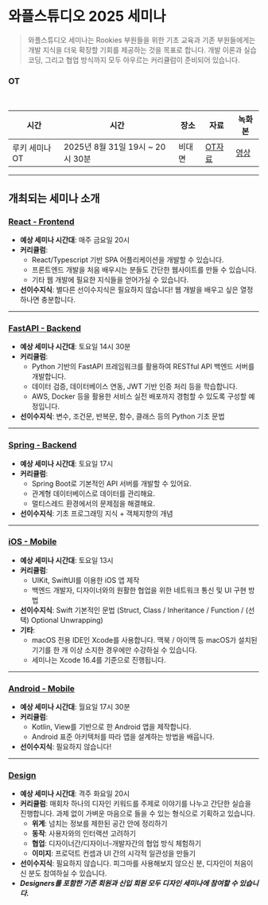 # 와플스튜디오 2025 세미나

> 와플스튜디오 세미나는 Rookies 부원들을 위한 기초 교육과 기존 부원들에게는 개발 지식을 더욱 확장할 기회를 제공하는 것을 목표로 합니다. 개발 이론과 실습 코딩, 그리고 협업 방식까지 모두 아우르는 커리큘럼이 준비되어 있습니다. 

### OT

<br>

|  시간           |  시간           | 장소 | 자료         |  녹화본 |
| --------------- | ---- | ----------- | --------- | ----- |
| 루키 세미나 OT | 2025년 8월 31일 19시 ~ 20시 30분 | 비대면 |[ OT자료 ](https://docs.google.com/presentation/d/1J4eU4WClM65h_B3LVL5s2clQsVEACQb0SxK2wzdVnUM/edit?usp=sharing) | [ 영상 ](https://www.youtube.com/watch?v=0yjULaDUjdc) |

---

## 개최되는 세미나 소개

### [React - Frontend](./frontend/README.md)
- **예상 세미나 시간대**: 매주 금요일 20시
- **커리큘럼**:
  - React/Typescript 기반 SPA 어플리케이션을 개발할 수 있습니다.
  - 프론트엔드 개발을 처음 배우시는 분들도 간단한 웹사이트를 만들 수 있습니다.
  - 기타 웹 개발에 필요한 지식들을 얻어가실 수 있습니다.
- **선이수지식**: 별다른 선이수지식은 필요하지 않습니다! 웹 개발을 배우고 싶은 열정 하나면 충분합니다.

---

### [FastAPI - Backend](./fastapi/README.md)
- **예상 세미나 시간대**: 토요일 14시 30분
- **커리큘럼**:
  - Python 기반의 FastAPI 프레임워크를 활용하여 RESTful API 백엔드 서버를 개발합니다.
  - 데이터 검증, 데이터베이스 연동, JWT 기반 인증 처리 등을 학습합니다.
  - AWS, Docker 등을 활용한 서비스 실전 배포까지 경험할 수 있도록 구성할 예정입니다.
- **선이수지식**: 변수, 조건문, 반복문, 함수, 클래스 등의 Python 기초 문법

---

### [Spring - Backend](./spring/README.md)
- **예상 세미나 시간대**: 토요일 17시
- **커리큘럼**:
  - Spring Boot로 기본적인 API 서버를 개발할 수 있어요.
  - 관계형 데이터베이스로 데이터를 관리해요.
  - 멀티스레드 환경에서의 문제점을 해결해요.
- **선이수지식**: 기초 프로그래밍 지식 + 객체지향의 개념

---

### [iOS - Mobile](./ios/README.md)
- **예상 세미나 시간대**: 토요일 13시
- **커리큘럼**:
  - UIKit, SwiftUI를 이용한 iOS 앱 제작
  - 백엔드 개발자, 디자이너와의 원활한 협업을 위한 네트워크 통신 및 UI 구현 방법
- **선이수지식**: Swift 기본적인 문법 (Struct, Class / Inheritance / Function / (선택) Optional Unwrapping)
- **기타**:
  - macOS 전용 IDE인 Xcode를 사용합니다. 맥북 / 아이맥 등 macOS가 설치된 기기를 한 개 이상 소지한 경우에만 수강하실 수 있습니다.
  - 세미나는 Xcode 16.4를 기준으로 진행됩니다.

---

### [Android - Mobile](./android/README.md)
- **예상 세미나 시간대**: 월요일 17시 30분
- **커리큘럼**:
  - Kotlin, View를 기반으로 한 Android 앱을 제작합니다.
  - Android 표준 아키텍처를 따라 앱을 설계하는 방법을 배웁니다.
- **선이수지식**: 필요하지 않습니다!

---

### [Design](./design/README.md)
- **예상 세미나 시간대**: 격주 화요일 20시
- **커리큘럼**: 매회차 하나의 디자인 키워드를 주제로 이야기를 나누고 간단한 실습을 진행합니다. 과제 없이 가벼운 마음으로 들을 수 있는 형식으로 기획하고 있습니다.
  - **위계**: 넘치는 정보를 제한된 공간 안에 정리하기
  - **동작**: 사용자와의 인터랙션 고려하기
  - **협업**: 디자이너간/디자이너-개발자간의 협업 방식 체험하기
  - **이미지**: 프로덕트 컨셉과 UI 간의 시각적 일관성을 만들기
- **선이수지식**: 필요하지 않습니다. 피그마를 사용해보지 않으신 분, 디자인이 처음이신 분도 참여하실 수 있습니다.
- ***Designers를 포함한 기존 회원과 신입 회원 모두 디자인 세미나에 참여할 수 있습니다.***
